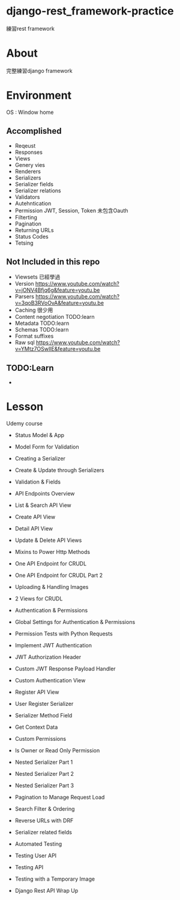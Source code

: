 # django-rest_framework-practice
練習rest framework
# About
完整練習django framework
# Environment
OS : Window home
## Accomplished
* Reqeust
* Responses
* Views
* Genery vies
* Renderers
* Serializers
* Serializer fields
* Serializer relations
* Validators
* Autehntication
* Permission JWT, Session, Token 未包含Oauth
* Filterting
* Pagination
* Returning URLs
* Status Codes
* Tetsing
## Not Included in this repo
* Viewsets 已經學過
* Version https://www.youtube.com/watch?v=jONV4Bfjq6g&feature=youtu.be
* Parsers https://www.youtube.com/watch?v=3qoB3RVoOvA&feature=youtu.be
* Caching 很少用
* Content negotiation TODO:learn
* Metadata TODO:learn
* Schemas  TODO:learn
* Format suffixes
* Raw sql https://www.youtube.com/watch?v=YMtz7OSwIlE&feature=youtu.be
## TODO:Learn
* 
# Lesson
Udemy course
* Status Model & App

* Model Form for Validation

* Creating a Serializer

* Create & Update through Serializers

* Validation & Fields

* API Endpoints Overview

* List & Search API View

* Create API View

* Detail API View

* Update & Delete API Views

* Mixins to Power Http Methods

* One API Endpoint for CRUDL

* One API Endpoint for CRUDL Part 2

* Uploading & Handling Images

* 2 Views for CRUDL

* Authentication & Permissions

* Global Settings for Authentication & Permissions

* Permission Tests with Python Requests

* Implement JWT Authentication

* JWT Authorization Header

* Custom JWT Response Payload Handler

* Custom Authentication View

* Register API View

* User Register Serializer

* Serializer Method Field

* Get Context Data

* Custom Permissions

* Is Owner or Read Only Permission

* Nested Serializer Part 1

* Nested Serializer Part 2

* Nested Serializer Part 3

* Pagination to Manage Request Load

* Search Filter & Ordering

* Reverse URLs with DRF

* Serializer related fields

* Automated Testing

* Testing User API

* Testing API

* Testing with a Temporary Image

* Django Rest API Wrap Up
